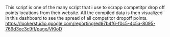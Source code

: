 This script is one of the many script that i use to scrapp competitpr drop off points locations from their website. All the compiled data is then visualized in this dashboard to see the spread of all competitor dropoff points. https://lookerstudio.google.com/reporting/ed97b4f6-f0c5-4c5a-8095-769d3ec3c9ff/page/VKloD
